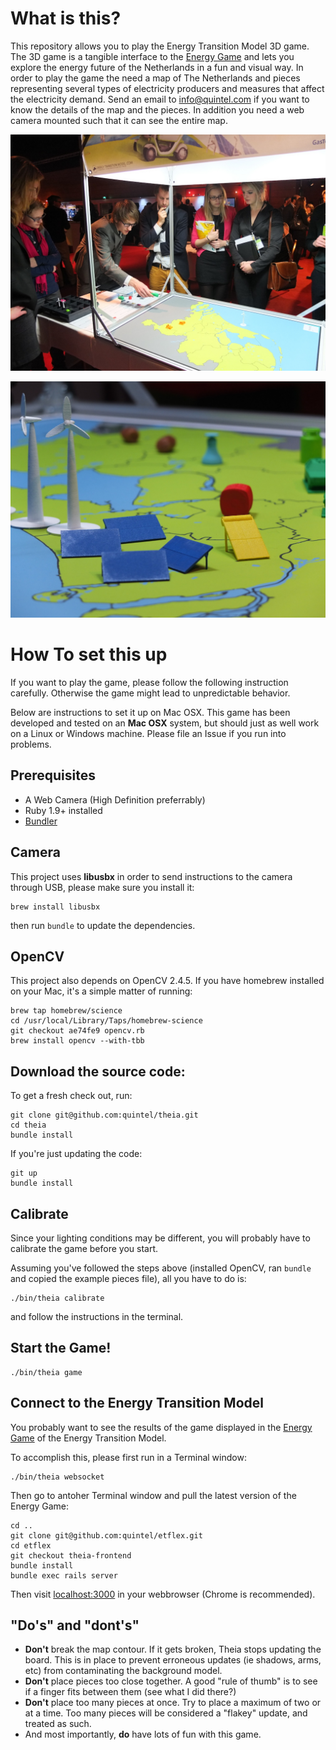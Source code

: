 # What is this?

This repository allows you to play the Energy Transition Model 3D game. The 3D 
game is a tangible interface to the [Energy Game](http://etflex.et-model.com/) 
and lets you explore the energy future of the Netherlands in a fun and visual 
way. In order to play the game the need a map of The Netherlands and pieces 
representing several types of electricity producers and measures that affect 
the electricity demand. Send an email to <info@quintel.com> if you want to know 
the details of the map and the pieces. In addition you need a web camera mounted 
such that it can see the entire map.

![Playing the Energy Transition Model 3D game](/images/people_playing_the_game.JPG "Playing the Energy Transition Model 3D game")

![Several pieces used in playing the game](/images/pieces.JPG "Several pieces used in playing the game")

# How To set this up

If you want to play the game, please follow the following instruction carefully.
Otherwise the game might lead to unpredictable behavior.

Below are instructions to set it up on Mac OSX. This game has been developed and
tested on an **Mac OSX** system, but should just as well work on a Linux or
Windows machine. Please file an Issue if you run into problems.

## Prerequisites

* A Web Camera (High Definition preferrably)
* Ruby 1.9+ installed
* [Bundler](http://bundler.io)

## Camera

This project uses **libusbx** in order to send instructions to the camera through USB,
please make sure you install it:

    brew install libusbx

then run `bundle` to update the dependencies.

## OpenCV

This project also depends on OpenCV 2.4.5. If you have homebrew
installed on your Mac, it's a simple matter of running:

    brew tap homebrew/science
    cd /usr/local/Library/Taps/homebrew-science
    git checkout ae74fe9 opencv.rb
    brew install opencv --with-tbb

## Download the source code:

To get a fresh check out, run:

    git clone git@github.com:quintel/theia.git
    cd theia
    bundle install

If you're just updating the code:

    git up
    bundle install

## Calibrate

Since your lighting conditions may be different, you will probably have to calibrate the game before you start.

Assuming you've followed the steps above (installed OpenCV, ran `bundle` and copied the example pieces file), all you have to do is:

    ./bin/theia calibrate

and follow the instructions in the terminal.

## Start the Game!

    ./bin/theia game
    
## Connect to the Energy Transition Model

You probably want to see the results of the game displayed in the
[Energy Game](http://etflex.et-model.com) of the Energy Transition Model.

To accomplish this, please first run in a Terminal window:

    ./bin/theia websocket

Then go to antoher Terminal window and pull the latest version of the
Energy Game:

    cd ..
    git clone git@github.com:quintel/etflex.git
    cd etflex
    git checkout theia-frontend
    bundle install
    bundle exec rails server
    
Then visit [localhost:3000](http://localhost:3000) in your webbrowser
(Chrome is recommended).

## "Do's" and "dont's"

* **Don't** break the map contour. If it gets broken, Theia stops updating the board. This is in place to prevent erroneous updates
(ie shadows, arms, etc) from contaminating the background model.
* **Don't** place pieces too close together. A good "rule of thumb" is to see if a finger fits between them (see what I did there?)
* **Don't** place too many pieces at once. Try to place a maximum of two or at a time. Too many pieces will be considered a "flakey" update, and
treated as such.
* And most importantly, **do** have lots of fun with this game.
